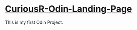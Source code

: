 # [CuriousR-Odin-Landing-Page](https://curiousr82.github.io/CuriousR-Odin-Landing-Page/)
This is my first Odin Project.
